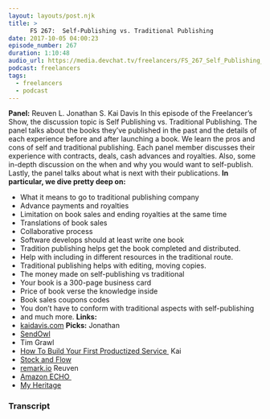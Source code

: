 ```yaml
---
layout: layouts/post.njk
title: >
      FS 267:  Self-Publishing vs. Traditional Publishing
date: 2017-10-05 04:00:23
episode_number: 267
duration: 1:10:48
audio_url: https://media.devchat.tv/freelancers/FS_267_Self_Publishing_vs_Traditional_Publishing.mp3
podcast: freelancers
tags: 
  - freelancers
  - podcast
---
```


 **Panel:** Reuven L. Jonathan S. Kai Davis In this episode of the Freelancer’s Show, the discussion topic is Self Publishing vs. Traditional Publishing. The panel talks about the books they’ve published in the past and the details of each experience before and after launching a book. We learn the pros and cons of self and traditional publishing. Each panel member discusses their experience with contracts, deals, cash advances and royalties. Also, some in-depth discussion on the when and why you would want to self-publish. Lastly, the panel talks about what is next with their publications. **In particular, we dive pretty deep on:**
- What it means to go to traditional publishing company
- Advance payments and royalties
- Limitation on book sales and ending royalties at the same time
- Translations of book sales
- Collaborative process
- Software develops should at least write one book
- Tradition publishing helps get the book completed and distributed.
- Help with including in different resources in the traditional route.
- Traditional publishing helps with editing, moving copies.
- The money made on self-publishing vs traditional
- Your book is a 300-page business card
- Price of book verse the knowledge inside
- Book sales coupons codes
- You don’t have to conform with traditional aspects with self-publishing
- and much more.
**Links:**
- [kaidavis.com](http://kaidavis.com)
**Picks:** Jonathan
- [SendOwl](https://www.sendowl.com)
- Tim Grawl
- [How To Build Your First Productized Service&nbsp;](https://expensiveproblem.com/how-to-build-your-first-productized-service)
Kai
- [Stock and Flow](http://snarkmarket.com/2010/4890)
- [remark.io](http://ringmark.io)
Reuven
- [Amazon ECHO&nbsp;](https://www.amazon.com/Amazon-Echo-Bluetooth-Speaker-with-WiFi-Alexa/dp/B00X4WHP5E)
- [My Heritage](https://www.myheritage.com)


### Transcript


